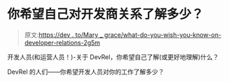 # 你希望自己对开发商关系了解多少？

> 原文:[https://dev . to/Mary _ grace/what-do-you-wish-you-know-on-developer-relations-2g5m](https://dev.to/mary_grace/what-do-you-wish-you-knew-about-developer-relations-2g5m)

开发人员(和运营人员！)-关于 DevRel，你希望自己了解(或更好地理解)什么？

DevRel 的人们——你希望开发人员对你的工作了解多少？